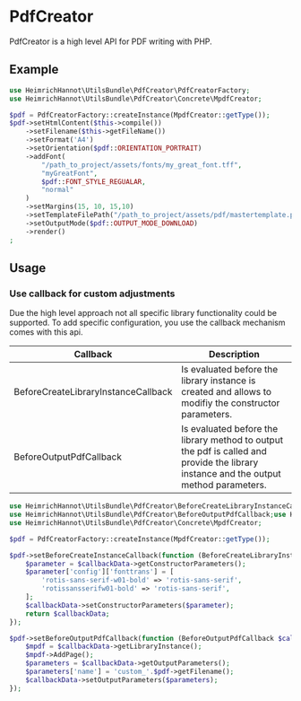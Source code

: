 # PdfCreator 

PdfCreator is a high level API for PDF writing with PHP. 

## Example

```php
use HeimrichHannot\UtilsBundle\PdfCreator\PdfCreatorFactory;
use HeimrichHannot\UtilsBundle\PdfCreator\Concrete\MpdfCreator;

$pdf = PdfCreatorFactory::createInstance(MpdfCreator::getType());
$pdf->setHtmlContent($this->compile())
    ->setFilename($this->getFileName())
    ->setFormat('A4')
    ->setOrientation($pdf::ORIENTATION_PORTRAIT)
    ->addFont(
        "/path_to_project/assets/fonts/my_great_font.tff", 
        "myGreatFont", 
        $pdf::FONT_STYLE_REGUALAR,
        "normal"
    )
    ->setMargins(15, 10, 15,10)
    ->setTemplateFilePath("/path_to_project/assets/pdf/mastertemplate.pdf")
    ->setOutputMode($pdf::OUTPUT_MODE_DOWNLOAD)
    ->render()
;
```

## Usage

### Use callback for custom adjustments

Due the high level approach not all specific library functionality could be supported. To add specific configuration, you use the callback mechanism comes with this api.

Callback | Description
-------- | -----------
BeforeCreateLibraryInstanceCallback | Is evaluated before the library instance is created and allows to modifiy the constructor parameters.
BeforeOutputPdfCallback | Is evaluated before the library method to output the pdf is called and provide the library instance and the output method parameters.

```php
use HeimrichHannot\UtilsBundle\PdfCreator\BeforeCreateLibraryInstanceCallback;
use HeimrichHannot\UtilsBundle\PdfCreator\BeforeOutputPdfCallback;use HeimrichHannot\UtilsBundle\PdfCreator\PdfCreatorFactory;
use HeimrichHannot\UtilsBundle\PdfCreator\Concrete\MpdfCreator;

$pdf = PdfCreatorFactory::createInstance(MpdfCreator::getType());

$pdf->setBeforeCreateInstanceCallback(function (BeforeCreateLibraryInstanceCallback $callbackData) {
    $parameter = $callbackData->getConstructorParameters();
    $parameter['config']['fonttrans'] = [
        'rotis-sans-serif-w01-bold' => 'rotis-sans-serif',
        'rotissansserifw01-bold' => 'rotis-sans-serif',
    ];
    $callbackData->setConstructorParameters($parameter);
    return $callbackData;
});

$pdf->setBeforeOutputPdfCallback(function (BeforeOutputPdfCallback $callbackData) use ($pdf) {
    $mpdf = $callbackData->getLibraryInstance();
    $mpdf->AddPage();
    $parameters = $callbackData->getOutputParameters();
    $parameters['name'] = 'custom_'.$pdf->getFilename();
    $callbackData->setOutputParameters($parameters);
});

```